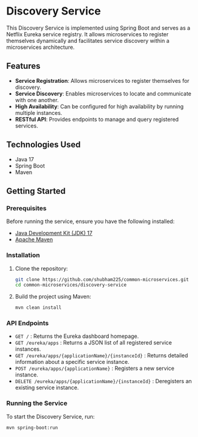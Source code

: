 # Discovery Service

This Discovery Service is implemented using Spring Boot and serves as a Netflix Eureka service registry. It allows microservices to register themselves dynamically and facilitates service discovery within a microservices architecture.

## Features

- **Service Registration**: Allows microservices to register themselves for discovery.
- **Service Discovery**: Enables microservices to locate and communicate with one another.
- **High Availability**: Can be configured for high availability by running multiple instances.
- **RESTful API**: Provides endpoints to manage and query registered services.

## Technologies Used

- Java 17
- Spring Boot
- Maven

## Getting Started

### Prerequisites

Before running the service, ensure you have the following installed:

- [Java Development Kit (JDK) 17](https://www.oracle.com/java/technologies/javase-jdk17-downloads.html)
- [Apache Maven](https://maven.apache.org/)

### Installation

1. Clone the repository:

    ```bash
    git clone https://github.com/shubham225/common-microservices.git
    cd common-microservices/discovery-service
    ```

2. Build the project using Maven:

    ```bash
    mvn clean install
    ```
### API Endpoints
- `GET /` : Returns the Eureka dashboard homepage.
- `GET /eureka/apps` : Returns a JSON list of all registered service instances.
- `GET /eureka/apps/{applicationName}/{instanceId}` : Returns detailed information about a specific service instance.
- `POST /eureka/apps/{applicationName}` : Registers a new service instance.
- `DELETE /eureka/apps/{applicationName}/{instanceId}` : Deregisters an existing service instance.


### Running the Service

To start the Discovery Service, run:

```bash
mvn spring-boot:run